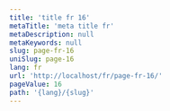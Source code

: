 ```yaml
---
title: 'title fr 16'
metaTitle: 'meta title fr'
metaDescription: null
metaKeywords: null
slug: page-fr-16
uniSlug: page-16
lang: fr
url: 'http://localhost/fr/page-fr-16/'
pageValue: 16
path: '{lang}/{slug}'
---
```

